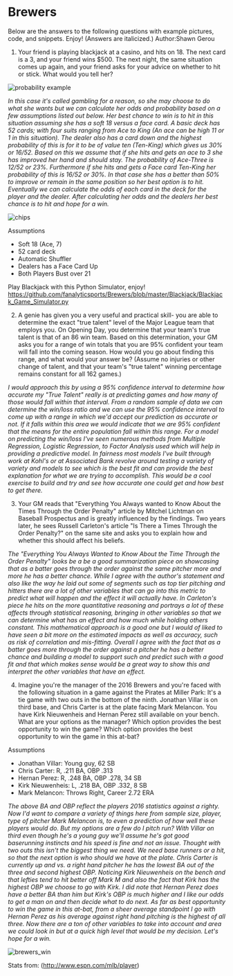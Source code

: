 # Brewers 

Below are the answers to the following questions with example pictures, code, and snippets. Enjoy! (Answers are italicized.) 
Author:Shawn Gerou

1. Your friend is playing blackjack at a casino, and hits on 18. The next card is a 3, and your friend wins $500. The next night, the same situation comes up again, and your friend asks for your advice on whether to hit or stick. What would you tell her?  

![probability example](https://user-images.githubusercontent.com/29721433/30500242-0ef945b6-9a23-11e7-9efa-04bb36ff1736.JPG)

*In this case it's called gambling for a reason, so she may choose to do what she wants but we can calculate her odds and probability based on a few assumptions listed out below. Her best chance to win is to hit in this situation assuming she has a soft 18 versus a face card. A basic deck has 52 cards; with four suits ranging from Ace to King (An ace can be high 11 or 1 in this situation). The dealer also has a card down and the highest probability of this is for it to be of value ten (Ten-King) which gives us 30% or 16/52. Based on this we assume that if she hits and gets an ace to 3 she has improved her hand and should stay. The probability of Ace-Three is 12/52 or 23%. Furthermore if she hits and gets a Face card Ten-King her probability of this is 16/52 or 30%. In that case she has a better than 50% to improve or remain in the same position so her best option is to hit. Eventually we can calculate the odds of each card in the deck for the player and the dealer.  After calculating her odds and the dealers her best chance is to hit and hope for a win.* 

![chips](https://user-images.githubusercontent.com/29721433/30500403-ba812020-9a23-11e7-9f16-5c883327b9d9.png)

Assumptions 

* Soft 18 (Ace, 7) 
* 52 card deck 
* Automatic Shuffler
* Dealers has a Face Card Up 
* Both Players Bust over 21   

Play Blackjack with this Python Simulator, enjoy! https://github.com/fanalyticsports/Brewers/blob/master/Blackjack/Blackjack_Game_Simulator.py

2. A genie has given you a very useful and practical skill- you are able to determine the exact "true talent" level of the Major League team that employs you. On Opening Day, you determine that your team's true talent is that of an 86 win team. Based on this determination, your GM asks you for a range of win totals that you are 95% confident your team will fall into the coming season. How would you go about finding this range, and what would your answer be? (Assume no injuries or other change of talent, and that your team's "true talent" winning percentage remains constant for all 162 games.)  

*I would approach this by using a 95% confidence interval to determine how accurate my "True Talent" really is at predicting games and how many of those would fall within that interval. From a random sample of data we can determine the win/loss ratio and we can use the 95% confidence interval to come up with a range in which we'd accept our prediction as accurate or not. If it falls within this area we would indicate that we are 95% confident that the means for the entire population fall within this range. For a model on predicting the win/loss I've seen numerous methods from Multiple Regression, Logistic Regression, to Factor Analysis used which will help in providing a predictive model. In fairness most models I've built through work at Kohl's or at Associated Bank revolve around testing a variety of variety and models to see which is the best fit and can provide the best explanation for what we are trying to accomplish. This would be a cool exercise to build and try and see how accurate one could get and how best to get there.* 

3. Your GM reads that "Everything You Always wanted to Know About the Times Through the Order Penalty" article by Mitchel Lichtman on Baseball Prospectus and is greatly influenced by the findings. Two years later, he sees Russell Carleton's article "Is There a Times Through the Order Penalty?" on the same site and asks you to explain how and whether this should affect his beliefs. 

*The "Everything You Always Wanted to Know About the Time Through the Order Penalty" looks be a be a good summarization piece on showcasing that as a batter goes through the order against the same pitcher more and more he has a better chance. While I agree with the author's statement and also like the way he laid out some of segments such as top tier pitching and hitters there are a lot of other variables that can go into this metric to predict what will happen and the effect it will actually have. In Carleton's piece he hits on the more quantitative reasoning and portrays a lot of these affects through statistical reasoning, bringing in other variables so that we can determine what has an effect and how much while holding others constant. This mathematical approach is a good one but I would of liked to have seen a bit more on the estimated impacts as well as accuracy, such as risk of correlation and mis-fitting. Overall I agree with the fact that as a batter goes more through the order against a pitcher he has a better chance and building a model to support such and predict such with a good fit and that which makes sense would be a great way to show this and interpret the other variables that have an effect.*  

4. Imagine you're the manager of the 2016 Brewers and you're faced with the following situation in a game against the Pirates at Miller Park:  It's a tie game with two outs in the bottom of the ninth. Jonathan Villar is on third base, and Chris Carter is at the plate facing Mark Melancon. You have Kirk Nieuwenheis and Hernan Perez still available on your bench. What are your options as the manager? Which option provides the best opportunity to win the game? Which option provides the best opportunity to win the game in this at-bat?  

Assumptions

* Jonathan Villar: Young guy, 62 SB
* Chris Carter: R, .211 BA, OBP .313
* Hernan Perez: R, .248 BA, OBP .278, 34 SB
* Kirk Nieuwenheis: L, .218 BA, OBP .332, 8 SB
* Mark Melancon: Throws Right, Career 2.72 ERA

*The above BA and OBP reflect the players 2016 statistics against a righty. Now I'd want to compare a variety of things here from sample size, player, type of pitcher Mark Melancon is, to even a prediction of how well these players would do. But my options are a few do I pitch run? With Villar on third even though he's a young guy we'll assume he's got good baserunning instincts and his speed is fine and not an issue. Thought with two outs this isn't the biggest thing we need. We need base runners or a hit, so that the next option is who should we have at the plate. Chris Carter is currently up and vs. a right hand pitcher he has the lowest BA out of the three and second highest OBP. Noticing Kirk Nieuwenheis on the bench and that lefties tend to hit better off Mark M and also the fact that Kirk has the highest OBP we choose to go with Kirk. I did note that Hernan Perez does have a better BA than him but Kirk's OBP is much higher and I like our odds to get a man on and then decide what to do next. As far as best opportunity to win the game in this at-bat, from a sheer average standpoint I go with Hernan Perez as his average against right hand pitching is the highest of all three. Now there are a ton of other variables to take into account and area we could look in but at a quick high level that would be my decision. Let's hope for a win.*   

![brewers_win](https://user-images.githubusercontent.com/29721433/30500646-ef7a21c2-9a24-11e7-8191-92c0230c77b9.jpg)

Stats from: (http://www.espn.com/mlb/player)










